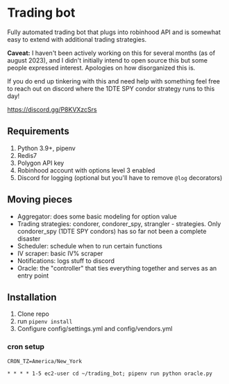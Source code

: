 # Trading bot

Fully automated trading bot that plugs into robinhood API and is somewhat easy to extend with additional trading strategies.

**Caveat:** I haven't been actively working on this for several months (as of august 2023), and I didn't initially intend to open source this but some people expressed interest. Apologies on how disorganized this is.

If you do end up tinkering with this and need help with something feel free to reach out on discord where the 1DTE SPY condor strategy runs to this day!

https://discord.gg/P8KVXzcSrs 

## Requirements

1. Python 3.9+, pipenv
2. Redis7
3. Polygon API key
4. Robinhood account with options level 3 enabled
5. Discord for logging (optional but you'll have to remove ```@log``` decorators)

## Moving pieces

* Aggregator: does some basic modeling for option value
* Trading strategies: condorer, condorer_spy, strangler - strategies. Only condorer_spy (1DTE SPY condors) has so far not been a complete disaster
* Scheduler: schedule when to run certain functions
* IV scraper: basic IV% scraper
* Notifications: logs stuff to discord
* Oracle: the "controller" that ties everything together and serves as an entry point

## Installation

1. Clone repo
2. run ```pipenv install```
3. Configure config/settings.yml and config/vendors.yml

### cron setup

```
CRON_TZ=America/New_York

* * * * 1-5 ec2-user cd ~/trading_bot; pipenv run python oracle.py
```
